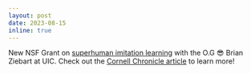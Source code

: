 ```yaml
---
layout: post
date: 2023-08-15
inline: true
---
```


New NSF Grant on [superhuman imitation learning]() with the O.G :sunglasses: Brian Ziebart at UIC. Check out the [Cornell Chronicle article](https://www.nsf.gov/awardsearch/showAward?AWD_ID=2312956&HistoricalAwards=false) to learn more! 